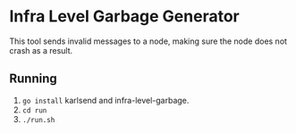 # Infra Level Garbage Generator
This tool sends invalid messages to a node, making sure the node does not crash as a result.

## Running
 1. `go install` karlsend and infra-level-garbage.
 2. `cd run`
 3. `./run.sh`



